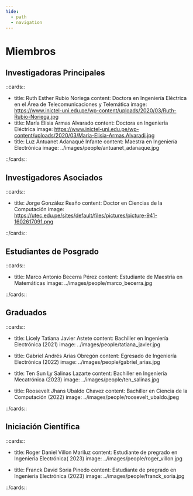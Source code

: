 ```yaml
---
hide:
  - path
  - navigation
---
```


# Miembros

## Investigadoras Principales

::cards::

- title: Ruth Esther Rubio Noriega
  content: Doctora en Ingeniería Eléctrica en el Área de Telecomunicaciones y Telemática
  image: https://www.inictel-uni.edu.pe/wp-content/uploads/2020/03/Ruth-Rubio-Noriega.jpg
- title: María Elisia Armas Alvarado
  content: Doctora en Ingeniería Eléctrica
  image: https://www.inictel-uni.edu.pe/wp-content/uploads/2020/03/Maria-Elisia-Armas.Alvaradi.jpg
- title: Luz Antuanet Adanaqué Infante
  content: Maestra en Ingeniería Electrónica
  image: ../images/people/antuanet_adanaque.jpg

::/cards::

## Investigadores Asociados

::cards::

- title: Jorge González Reaño
  content: Doctor en Ciencias de la Computación
  image: https://utec.edu.pe/sites/default/files/pictures/picture-941-1602617091.png

::/cards::

## Estudiantes de Posgrado

::cards::

- title: Marco Antonio Becerra Pérez
  content: Estudiante de Maestría en Matemáticas
  image: ../images/people/marco_becerra.jpg

::/cards::

## Graduados

::cards::

- title: Licely Tatiana Javier Astete
  content: Bachiller en Ingeniería Electrónica (2021)
  image: ../images/people/tatiana_javier.jpg

- title: Gabriel Andrés Arias Obregón
  content: Egresado de Ingeniería Electrónica (2022)
  image: ../images/people/gabriel_arias.jpg

- title: Ten Sun Ly Salinas Lazarte
  content: Bachiller en Ingeniería Mecatrónica (2023)
  image: ../images/people/ten_salinas.jpg

- title: Roosevelt Jhans Ubaldo Chavez
  content: Bachiller en Ciencia de la Computación (2022)
  image: ../images/people/roosevelt_ubaldo.jpeg

::/cards::

## Iniciación Científica

::cards::

- title: Roger Daniel Villon Mariluz
  content: Estudiante de pregrado en Ingenieria Electrónica( 2023)
  image: ../images/people/roger_villon.jpg

- title: Franck David Soria Pinedo
  content: Estudiante de pregrado en Ingeniería Electrónica (2023)
  image: ../images/people/franck_soria.jpg

::/cards::

